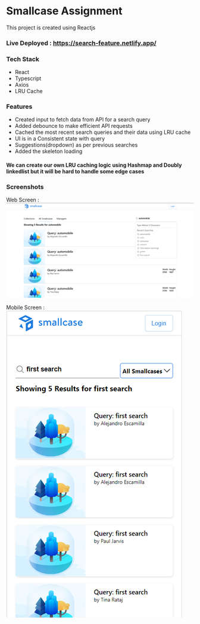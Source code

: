 # Smallcase Assignment

This project is created using Reactjs

### Live Deployed : https://search-feature.netlify.app/

### Tech Stack

- React
- Typescript
- Axios
- LRU Cache

### Features

- Created input to fetch data from API for a search query
- Added debounce to make efficient API requests
- Cached the most recent search queries and their data using LRU cache
- UI is in a Consistent state with query
- Suggestions(dropdown) as per previous searches
- Added the skeleton loading

#### We can create our own LRU caching logic using Hashmap and Doubly linkedlist but it will be hard to handle some edge cases

### Screenshots

Web Screen :
![screenshot](https://raw.githubusercontent.com/sujitIwale/search-app/main/public/ui-screenshot.png)

Mobile Screen :
![screenshot](https://raw.githubusercontent.com/sujitIwale/search-app/main/public/mobile-screenshot.png)
